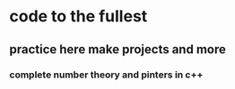 # code to the fullest

## practice here make projects and more

### complete number theory and pinters in c++